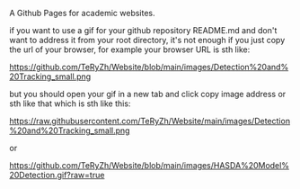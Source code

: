 A Github Pages for academic websites.

if you want to use a gif for your github repository README.md and don't want to address it from your root directory, it's not enough if you just copy the url of your browser, for example your browser URL is sth like:

https://github.com/TeRyZh/Website/blob/main/images/Detection%20and%20Tracking_small.png

but you should open your gif in a new tab and click copy image address or sth like that which is sth like this:

https://raw.githubusercontent.com/TeRyZh/Website/main/images/Detection%20and%20Tracking_small.png

or 

https://github.com/TeRyZh/Website/blob/main/images/HASDA%20Model%20Detection.gif?raw=true

